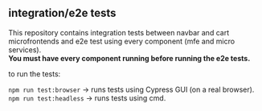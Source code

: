## integration/e2e tests

This repository contains integration tests between navbar and cart microfrontends and e2e test using every component (mfe and micro services).<br>
<b>You must have every component running before running the e2e tests.</b><br>

to run the tests:<br>

`npm run test:browser` -> runs tests using Cypress GUI (on a real browser).<br>
`npm run test:headless` -> runs tests using cmd.<br>